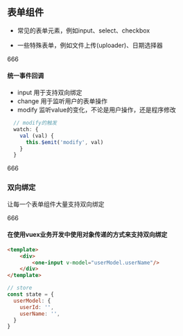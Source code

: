 ## 表单组件

+ 常见的表单元素，例如input、select、checkbox

+ 一些特殊表单，例如文件上传(uploader)、日期选择器

666

#### 统一事件回调
- input 用于支持双向绑定
- change 用于监听用户的表单操作
- modify 监听value的变化，不论是用户操作，还是程序修改
```js
  // modify的触发
  watch: {
    val (val) {
      this.$emit('modify', val)
    }
  }
```

666

### 双向绑定

让每一个表单组件大量支持双向绑定

666

#### 在使用vuex业务开发中使用对象传递的方式来支持双向绑定
```html
<template>
    <div>
        <one-input v-model="userModel.userName"/>
    </div>
</template>
```

```js
// store
const state = {
  userModel: {
    userId: '',
    userName: '',
  }
}
```